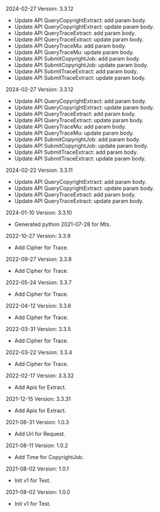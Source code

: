 2024-02-27 Version: 3.3.12
- Update API QueryCopyrightExtract: add param body.
- Update API QueryCopyrightExtract: update param body.
- Update API QueryTraceExtract: add param body.
- Update API QueryTraceExtract: update param body.
- Update API QueryTraceMu: add param body.
- Update API QueryTraceMu: update param body.
- Update API SubmitCopyrightJob: add param body.
- Update API SubmitCopyrightJob: update param body.
- Update API SubmitTraceExtract: add param body.
- Update API SubmitTraceExtract: update param body.


2024-02-27 Version: 3.3.12
- Update API QueryCopyrightExtract: add param body.
- Update API QueryCopyrightExtract: update param body.
- Update API QueryTraceExtract: add param body.
- Update API QueryTraceExtract: update param body.
- Update API QueryTraceMu: add param body.
- Update API QueryTraceMu: update param body.
- Update API SubmitCopyrightJob: add param body.
- Update API SubmitCopyrightJob: update param body.
- Update API SubmitTraceExtract: add param body.
- Update API SubmitTraceExtract: update param body.


2024-02-22 Version: 3.3.11
- Update API QueryCopyrightExtract: add param body.
- Update API QueryCopyrightExtract: update param body.
- Update API QueryTraceExtract: add param body.
- Update API QueryTraceExtract: update param body.


2024-01-10 Version: 3.3.10
- Generated python 2021-07-28 for Mts.

2022-10-27 Version: 3.3.9
- Add Cipher for Trace.


2022-09-27 Version: 3.3.8
- Add Cipher for Trace.


2022-05-24 Version: 3.3.7
- Add Cipher for Trace.


2022-04-12 Version: 3.3.6
- Add Cipher for Trace.


2022-03-31 Version: 3.3.5
- Add Cipher for Trace.


2022-03-22 Version: 3.3.4
- Add Cipher for Trace.


2022-02-17 Version: 3.3.32
- Add Apis for Extract.


2021-12-15 Version: 3.3.31
- Add Apis for Extract.


2021-08-31 Version: 1.0.3
- Add Url for Request.


2021-08-11 Version: 1.0.2
- Add Time for CopyrightJob.


2021-08-02 Version: 1.0.1
- Init v1 for Test.


2021-08-02 Version: 1.0.0
- Init v1 for Test.


